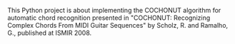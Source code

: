This Python project is about implementing the COCHONUT algorithm for automatic chord recognition presented in "COCHONUT: Recognizing Complex Chords From MIDI Guitar Sequences" by Scholz, R. and Ramalho, G., published at ISMIR 2008.